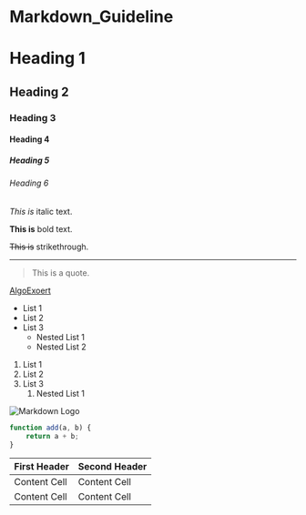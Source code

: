 # Markdown_Guideline

<!-- Headings -->

# Heading 1

## Heading 2

### Heading 3

#### Heading 4

##### Heading 5

###### Heading 6

<!-- Italics -->

_This is_ italic text.

<!-- Bold text -->

**This is** bold text.

<!-- Strikethrough -->

~~This is~~ strikethrough.

<!-- Horizontal Rule -->

---

<!-- Blockquote -->

> This is a quote.

<!-- Links -->

[AlgoExoert](https://www.algoexpert.io "AlgoExpert")

<!-- Unordered List -->

- List 1
- List 2
- List 3
  - Nested List 1
  - Nested List 2

<!-- Ordered List -->

1. List 1
2. List 2
3. List 3
   1. Nested List 1

<!-- Images -->

![Markdown Logo](https://markdown-here.com/img/icon256.png)

<!-- Code Blocks -->

```JavaScript
function add(a, b) {
    return a + b;
}
```

<!-- Table -->

| First Header | Second Header |
| ------------ | ------------- |
| Content Cell | Content Cell  |
| Content Cell | Content Cell  |
